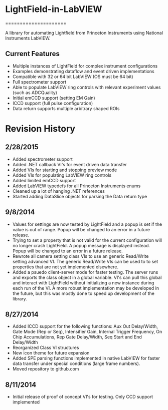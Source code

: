# LightField-in-LabVIEW
=====================

A library for automating Lightfield from Princeton Instruments using National Instruments LabVIEW.

## Current Features

- Multiple instances of LightField for complex instrument configurations
- Examples demonstrating dataflow and event driven implementations
- Compatible with 32 or 64 bit LabVIEW (OS must be 64 bit)
- Full spectrometer support
- Able to populate LabVIEW ring controls with relevant experiment values (such as ADCQuality)
- Initial emCCD support (setting EM Gain)
- ICCD support (full pulse configuration)
- Data return supports multiple arbitrary shaped ROIs

# Revision History

## 2/28/2015

- Added spectrometer support
- Added .NET callback VI's for event driven data transfer
- Added VIs for starting and stopping preview mode
- Added VIs for populating LabVIEW ring controls
- Added limited emCCD support
- Added LabVIEW typedefs for all Princeton Instruments enums
- Cleaned up a lot of hanging .NET references
- Started adding DataSlice objects for parsing the Data return type

## 9/8/2014
- Values for settings are now tested by LightField and a popup is set if the value is out of range.
	Popup will be changed to an error in a future release.
- Trying to set a property that is not valid for the current configuration will no longer crash 
	LightField. A popup message is displayed instead. Popup will be changed to an error in a future
	release.
- Rewrote all camera setting class VIs to use an generic Read/Write setting advanced VI. The generic
	Read/Write VIs can be used to to set properties that are not yet implemented elsewhere.
- Added a psuedo client-server mode for faster testing. The server runs and exports the class object
	in a global variable. VI's can pull this global and interact with LightField without 
	initializing a new instance during each run of the VI. A more robust implementation may be 
	developed in the future, but this was mostly done to speed up development of the library.

## 8/27/2014
- Added ICCD support for the following functions: Aux Out Delay/Width, Gate Mode (Rep or Seq), 
	Intensifier Gain, Internal Trigger Frequency, On Chip Accumulations, Rep Gate Delay/Width, 
	Seq Start and End Delay/Width
- Reorganized Class VI structures
- New icon theme for future expansion
- Added SPE parsing functions implemented in native LabVIEW for faster data transfer under
	special conditions (large frame numbers).
- Moved repository to github.com
	
## 8/11/2014
- Initial release of proof of concept VI's for testing. Only CCD support implemented

